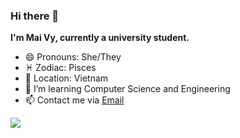 ### Hi there 👋


**I'm Mai Vy, currently a university student.**

- 😄 Pronouns: She/They
- ♓ Zodiac: Pisces
- 📍  Location: Vietnam
- 🌱 I’m learning Computer Science and Engineering
- 📫 Contact me via <a href="mailto:vy.pham200210@vnuk.edu.vn">Email</a>

![](https://komarev.com/ghpvc/?username=VyPham23&color=brightgreen)
